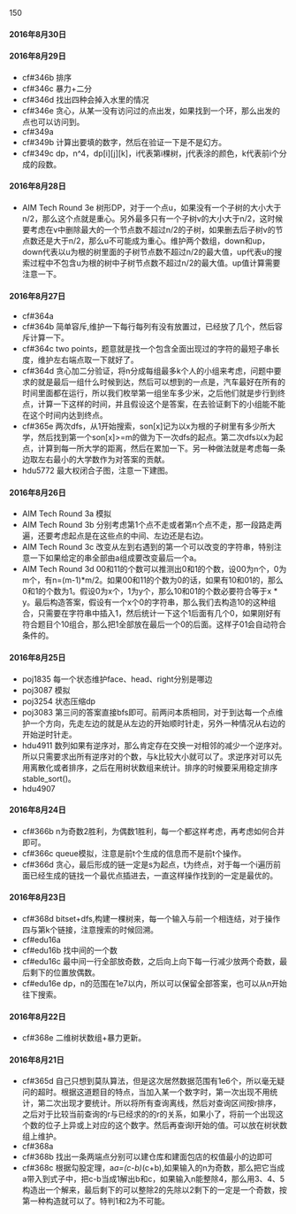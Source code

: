 150

#### 2016年8月30日

#### 2016年8月29日
- cf#346b 排序
- cf#346c 暴力+二分
- cf#346d 找出四种会掉入水里的情况
- cf#346e 贪心，从某一没有访问过的点出发，如果找到一个环，那么出发的点也可以访问到。
- cf#349a 
- cf#349b 计算出要填的数字，然后在验证一下是不是幻方。
- cf#349c dp，n^4，dp[i][j][k]，i代表第i棵树，j代表涂的颜色，k代表前i个分成的段数。

#### 2016年8月28日
- AIM Tech Round 3e 树形DP，对于一个点u，如果没有一个子树的大小大于n/2，那么这个点就是重心。另外最多只有一个子树v的大小大于n/2，这时候要考虑在v中删除最大的一个节点数不超过n/2的子树，如果删去后子树v的节点数还是大于n/2，那么u不可能成为重心。维护两个数组，down和up，down代表以u为根的树里面的子树节点数不超过n/2的最大值，up代表u的搜索过程中不包含u为根的树中子树节点数不超过n/2的最大值。up值计算需要注意一下。

#### 2016年8月27日
- cf#364a 
- cf#364b 简单容斥,维护一下每行每列有没有放置过，已经放了几个，然后容斥计算一下。
- cf#364c two points，题意就是找一个包含全面出现过的字符的最短子串长度，维护左右端点取一下就好了。
- cf#364d 贪心加二分验证，将n分成每组最多k个人的小组来考虑，问题中要求的就是最后一组什么时候到达，然后可以想到的一点是，汽车最好在所有的时间里面都在运行，所以我们枚举第一组坐车多少米，之后他们就是步行到终点，计算一下这样的时间，并且假设这个是答案，在去验证剩下的小组能不能在这个时间内达到终点。
- cf#365e 两次dfs，从1开始搜索，son[x]记为以x为根的子树里有多少所大学，然后找到第一个son[x]>=m的做为下一次dfs的起点。第二次dfs以x为起点，计算到每一所大学的距离，然后在累加一下。另一种做法就是考虑每一条边取左右最小的大学数作为对答案的贡献。
- hdu5772 最大权闭合子图，注意一下建图。

#### 2016年8月26日
- AIM Tech Round 3a 模拟
- AIM Tech Round 3b 分别考虑第1个点不走或者第n个点不走，那一段路走两遍，还要考虑起点是在这些点的中间、左边还是右边。
- AIM Tech Round 3c 改变从左到右遇到的第一个可以改变的字符串，特别注意一下如果给定的串全部由a组成要改变最后一个a。
- AIM Tech Round 3d 00和11的个数可以推测出0和1的个数，设00为n个，0为m个，有n=(m-1)*m/2。如果00和11的个数为0的话，如果有10和01的，那么0和1的个数为1。假设0为x个，1为y个，那么10和01的个数必要符合等于x * y。最后构造答案，假设有一个x个0的字符串，那么我们去构造10的这种组合，只需要在字符串中插入1，然后统计一下这个1后面有几个0，如果刚好有符合题目个10组合，那么把1全部放在最后一个0的后面。这样子01会自动符合条件的。

#### 2016年8月25日
- poj1835 每一个状态维护face、head、right分别是哪边
- poj3087 模拟
- poj3254 状态压缩dp
- poj3083  第三问的答案直接bfs即可。前两问本质相同，对于到达每一个点维护一个方向，先走左边的就是从左边的开始顺时针走，另外一种情况从右边的开始逆时针走。
- hdu4911 数列如果有逆序对，那么肯定存在交换一对相邻的减少一个逆序对。所以只需要求出所有逆序对的个数，与k比较大小就可以了。求逆序对可以先用离散化或者排序，之后在用树状数组来统计。排序的时候要采用稳定排序stable_sort()。
- hdu4907 

#### 2016年8月24日
- cf#366b n为奇数2胜利，为偶数1胜利，每一个都这样考虑，再考虑如何合并即可。
- cf#366c queue模拟，注意是前t个生成的信息而不是前t个操作。
- cf#366d 贪心，最后形成的链一定是s为起点，t为终点，对于每一个i遍历前面已经生成的链找一个最优点插进去，一直这样操作找到的一定是最优的。

#### 2016年8月23日
- cf#368d bitset+dfs,构建一棵树来，每一个输入与前一个相连结，对于操作四与第k个链接，注意搜索的时候回溯。
- cf#edu16a 
- cf#edu16b 找中间的一个数
- cf#edu16c 最中间一行全部放奇数，之后向上向下每一行减少放两个奇数，最后剩下的位置放偶数。
- cf#edu16e dp，n的范围在1e7以内，所以可以保留全部答案，也可以从n开始往下搜索。
  
#### 2016年8月22日
- cf#368e 二维树状数组+暴力更新。

#### 2016年8月21日
- cf#365d 自己只想到莫队算法，但是这次居然数据范围有1e6个，所以毫无疑问的超时。根据这道题目的特点，当加入某一个数字时，第一次出现不用统计，第二次出现才要统计。所以将所有查询离线，然后对查询区间按r排序，之后对于比较当前查询的r与已经求的的r的关系，如果小了，将前一个出现这个数的位子上异或上对应的这个数字。然后再查询l开始的值。可以放在树状数组上维护。
- cf#368a 
- cf#368b 找出一条两端点分别可以建仓库和建面包店的权值最小的边即可
- cf#368c 根据勾股定理，a*a=(c-b)*(c+b),如果输入的n为奇数，那么把它当成a带入到式子中，把c-b当成1解出b和c，如果输入n能整除4，那么用3、4、5构造出一个解来，最后剩下的可以整除2的先除以2剩下的一定是一个奇数，按第一种构造就可以了。特判1和2为不可能。